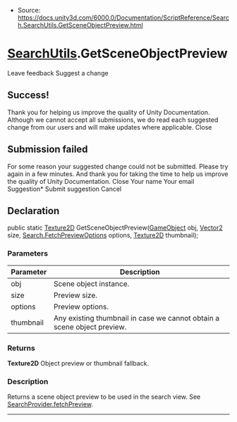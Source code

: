 * Source: https://docs.unity3d.com/6000.0/Documentation/ScriptReference/Search.SearchUtils.GetSceneObjectPreview.html

#  [SearchUtils](https://docs.unity3d.com/6000.0/Documentation/ScriptReference/Search.SearchUtils.html).GetSceneObjectPreview
Leave feedback
Suggest a change
## Success!
Thank you for helping us improve the quality of Unity Documentation. Although we cannot accept all submissions, we do read each suggested change from our users and will make updates where applicable.
Close
## Submission failed
For some reason your suggested change could not be submitted. Please <a>try again</a> in a few minutes. And thank you for taking the time to help us improve the quality of Unity Documentation.
Close
Your name Your email Suggestion* Submit suggestion
Cancel
## Declaration
public static [Texture2D](https://docs.unity3d.com/6000.0/Documentation/ScriptReference/Texture2D.html) GetSceneObjectPreview([GameObject](https://docs.unity3d.com/6000.0/Documentation/ScriptReference/GameObject.html) obj, [Vector2](https://docs.unity3d.com/6000.0/Documentation/ScriptReference/Vector2.html) size, [Search.FetchPreviewOptions](https://docs.unity3d.com/6000.0/Documentation/ScriptReference/Search.FetchPreviewOptions.html) options, [Texture2D](https://docs.unity3d.com/6000.0/Documentation/ScriptReference/Texture2D.html) thumbnail); 
### Parameters
Parameter | Description  
---|---  
obj | Scene object instance.  
size | Preview size.  
options | Preview options.  
thumbnail | Any existing thumbnail in case we cannot obtain a scene object preview.  
### Returns
**Texture2D** Object preview or thumbnail fallback. 
### Description
Returns a scene object preview to be used in the search view.
See [SearchProvider.fetchPreview](https://docs.unity3d.com/6000.0/Documentation/ScriptReference/Search.SearchProvider-fetchPreview.html).
* * *
